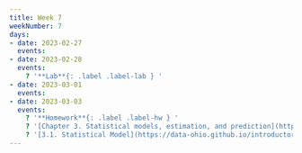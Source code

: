 ```yaml
---
title: Week 7
weekNumber: 7
days:
- date: 2023-02-27
  events:
- date: 2023-02-28
  events:
    ? '**Lab**{: .label .label-lab } '
- date: 2023-03-01
  events:
- date: 2023-03-03
  events:
    ? '**Homework**{: .label .label-hw } '
    ? '[Chapter 3. Statistical models, estimation, and prediction](https://data-ohio.github.io/introductory-data-science/3/3_models.html)'
    ? '[3.1. Statistical Model](https://data-ohio.github.io/introductory-data-science/3/1/3_1_statistical.html)'
---
```

